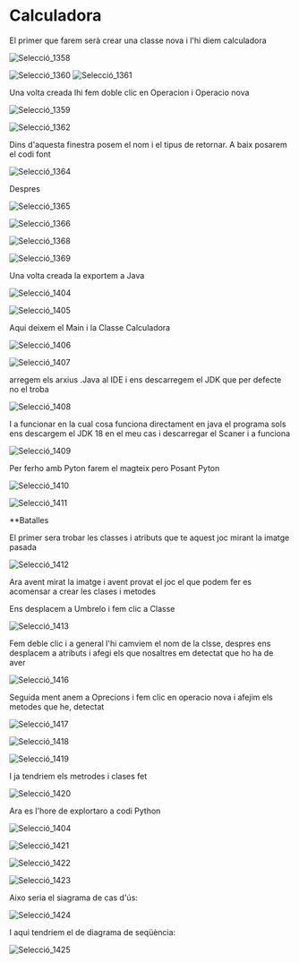# Calculadora


 El primer que farem serà crear una classe nova i l'hi diem calculadora

![Selecció_1358](https://user-images.githubusercontent.com/91250228/234498262-a90df45a-634c-4502-9707-034c0c160ccb.png)

![Selecció_1360](https://user-images.githubusercontent.com/91250228/234498873-2bee573d-2c01-484c-8b78-1b432e37b393.png)
![Selecció_1361](https://user-images.githubusercontent.com/91250228/234498983-a706ea66-4107-465b-97fd-3dbdb0d9d14f.png)

Una volta creada lhi fem doble clic en Operacion i Operacio nova 

![Selecció_1359](https://user-images.githubusercontent.com/91250228/234498587-2221570c-5190-400b-8ef7-91b07f0ebd48.png)

![Selecció_1362](https://user-images.githubusercontent.com/91250228/234499717-d025617e-8fca-4d9a-a651-d9d14a128542.png)


Dins d'aquesta finestra posem el nom i el tipus de retornar. A baix posarem el codi font


![Selecció_1364](https://user-images.githubusercontent.com/91250228/234500431-5d584613-64e0-4560-be22-59513d2efb8b.png)

Despres 

![Selecció_1365](https://user-images.githubusercontent.com/91250228/234501206-2dced255-0d18-49df-bc1b-2c52422fdcad.png)

![Selecció_1366](https://user-images.githubusercontent.com/91250228/234502011-520777bf-eb11-40b3-9b68-04b0d32faf37.png)


![Selecció_1368](https://user-images.githubusercontent.com/91250228/234502077-c3abfe84-1dfb-4a70-b03c-0538b4f01f34.png)


![Selecció_1369](https://user-images.githubusercontent.com/91250228/234502151-d3dc592c-e9e7-40b9-b454-f1590dad641c.png)



Una volta creada la exportem a Java


![Selecció_1404](https://user-images.githubusercontent.com/91250228/235683567-85bf88f0-d338-4d30-9dde-1e54f1d3e7c3.png)


![Selecció_1405](https://user-images.githubusercontent.com/91250228/235683625-c7b1c0db-4bbb-4145-9bc1-b0c9e6f97a0e.png)


Aqui deixem el Main i la Classe Calculadora

![Selecció_1406](https://user-images.githubusercontent.com/91250228/235683641-203a97c3-b79e-47d0-9572-143efd4132cf.png)



![Selecció_1407](https://user-images.githubusercontent.com/91250228/235684473-2da3c9b7-5da8-46a2-81ca-4aea15585dc4.png)



arregem els arxius .Java al IDE i ens descarregem el JDK que per defecte no el troba


![Selecció_1408](https://user-images.githubusercontent.com/91250228/235684490-a8d1418c-4bac-44b8-b8a4-09f06c52b8e6.png)


I a funcionar en la cual cosa funciona directament en java el programa sols ens descargem el JDK 18 en el meu cas i descarregar el Scaner i a funciona

![Selecció_1409](https://user-images.githubusercontent.com/91250228/235684718-45117878-597b-4439-a36b-a2112bb5b94e.png)



Per ferho amb Pyton farem el magteix pero Posant Pyton


![Selecció_1410](https://user-images.githubusercontent.com/91250228/235686951-a8326d61-a856-43ed-8f22-fa8c107cf405.png)

![Selecció_1411](https://user-images.githubusercontent.com/91250228/235708653-1f2f30b0-4734-48ad-88fd-6c32ef951682.png)



**Batalles

El primer sera trobar les classes i atributs que te aquest joc mirant la imatge pasada


![Selecció_1412](https://user-images.githubusercontent.com/91250228/235709465-960e378b-2e24-47e9-945d-380e1707e4e1.png)

Ara avent mirat la imatge i avent provat el joc el que podem fer es acomensar a crear les clases i metodes

Ens desplacem a Umbrelo i fem clic a Classe

![Selecció_1413](https://user-images.githubusercontent.com/91250228/235710904-32c714f4-cc97-4d67-aea5-7756da879694.png)


Fem deble clic i a general l'hi camviem el nom de la clsse, despres ens desplacem a atributs i afegi els que nosaltres em detectat que ho ha de aver

![Selecció_1416](https://user-images.githubusercontent.com/91250228/235712111-6c4ae140-4193-4d3e-8226-e18d1df153ae.png)


Seguida ment anem a Oprecions i fem clic en operacio nova i afejim els metodes que he, detectat

![Selecció_1417](https://user-images.githubusercontent.com/91250228/235717800-0d58ac8f-34bc-475e-a9a6-5cf72dbd3291.png)

![Selecció_1418](https://user-images.githubusercontent.com/91250228/235717830-9fdf64bc-63c9-4313-a2c1-5f77c7e3f73d.png)


![Selecció_1419](https://user-images.githubusercontent.com/91250228/235717893-a1c36eb3-a283-4fca-bb91-15b417351e62.png)


I ja tendriem els metrodes i clases fet


![Selecció_1420](https://user-images.githubusercontent.com/91250228/235717924-c0f295ee-9a03-4444-81c6-6745b32bcf7a.png)



Ara es l'hore de explortaro a codi Python


![Selecció_1404](https://user-images.githubusercontent.com/91250228/235721262-dfe0e598-4315-4df2-9087-2b833e7dadda.png)


![Selecció_1421](https://user-images.githubusercontent.com/91250228/235721333-1da4bcf5-72a7-4387-a02e-d1c8e4cf65a3.png)




![Selecció_1422](https://user-images.githubusercontent.com/91250228/235721347-f7aa9be7-08a9-4a6e-a5aa-261a049e2c27.png)



![Selecció_1423](https://user-images.githubusercontent.com/91250228/235721365-ce7e98f7-81d2-4c48-b384-2fff91fac2e3.png)



Aixo seria el siagrama de cas d'ús:


![Selecció_1424](https://user-images.githubusercontent.com/91250228/235730168-d1313405-f43a-4f6f-82fa-d936d8477aa7.png)


I aqui tendriem el de diagrama de seqüència:



![Selecció_1425](https://user-images.githubusercontent.com/91250228/235733287-d4e9d7a0-c396-4660-830a-449bba767f4b.png)





